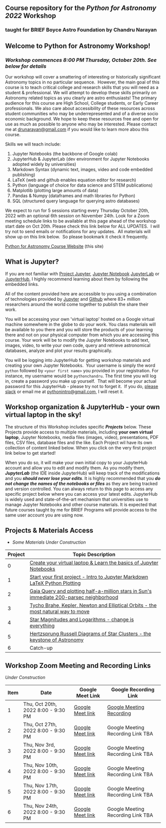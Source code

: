 ## Course repository for the ***Python for Astronomy 2022*** Workshop 
### taught for BRIEF Boyce Astro Foundation by Chandru Narayan

## Welcome to Python for Astronomy Workshop! 
### *Workshop commences 8:00 PM Thursday, October 20th. See below for details*
Our workshop will cover a smattering of interesting or historically significant Astronomy topics in no particular sequence.  However, the main goal of this course is to teach critical college and research skills that you will need as a student & professional. We will attempt to develop these skills primarily on Astronomy related topics as you clearly are astro enthusiasts!  The primary audience for this course are High School, College students, or Early Career professionals. We also care about accessibility of these resources across student communities who may be underrepresented and of a diverse socio economic background. We hope to keep these resources free and open for use as much as possible to anyone who may be interested.  Please contact me at drunarayan@gmail.com if you would like to learn more abou this course.

Skills we will teach include:
1. Jupyter Notebooks (the backbone of Google colab)
1. JupyterHub & JupyterLab (dev environment for Jupyter Notebooks adopted widely by universities)
1. Markdown Syntax (dynamic text, images, video and code embedded publishing)
1. LaTeX (web and github enables equation editor for research)
1. Python (language of choice for data science and STEM publications)
1. Matplotlib (plotting large amounts of data)
1. Pandas & Numpy (dataframes and math libraries for Python)
1. SQL (structured query language for querying astro databases)

We expect to run for 5 sessions starting every Thursday October 20th, 2022 with an optional 6th session on November 24th. Look for a Zoom meeting schedule links to be available at this page ahead of the workshop start date on Oct 20th. Please check this link below for ALL UPDATES.  I will try not to send emails or notifications for any updates.  All materials will show up on this link below.  So please bookmark it check it frequently. 

[Python for Astronomy Course Website](http://drunarayan.github.io/python4astronomy)  (this site)

## What is Jupyter?

If you are not familiar with [Project Jupyter](http://jupyter.org/), [Jupyter Notebook](https://jupyter.org/try-jupyter/retro/notebooks/?path=notebooks/Intro.ipynb) [JupyterLab](https://jupyter.org/try-jupyter/retro/notebooks/?path=notebooks/Intro.ipynb) or [JupyterHub](http://jupyter.org/hub), I highly recommend learning about them by following the embedded links.  

All of the content provided here are accessible to you using a combination of technologies provided by [Jupyter](http://jupyter.org/) and [Github](https://github.com/) where 83+ million researchers around the world come together to publish the share their work.  

You will be accessing your own 'virtual laptop' hosted on a Google virtual machine somewhere in the globe to do your work.  You class materials will be available to you there and you will store the products of your learning there and not on your physical computer from which you are accessing this course. Your work will be to modify the Jupyter Notebooks to add text, images, video, to write your own code, query and retrieve astronomical databases, analyze and plot your results graphically.

You will be logging into JupyterHub for getting workshop materials and creating your own Jupyter Notebooks.  Your username is simply the word ```python``` followed by ```<your first name>``` you provided in your registration. For instance, my username would be ```pythonchandru```. The first time you will log in, create a password you make up yourself.  That will become your actual password for this JupyterHub - please try not to forget it.  If you do, [please slack](https://briefprograms.slack.com/archives/C037H58JUV6) or email me at pythonintro@gmail.com, I will reset it.

## Workshop organization & JupyterHub - your own virtual laptop in the sky!

The structure of this Workshop includes specific ***Projects*** below.  These Projects provide access to multiple materials, including **your own virtual laptop**, Jupyter Notebooks, media files (images, video), presentations, PDF files, CSV files, database files and the like.  Each Project wil have its own collection of content linked below.  When you click on the very first project link below to get started!

When you do so, it will make your own initial copy to your JupyterHub account and allow you to edit and modify them.  As you modify them, ***JupyterLab*** (the IDE inside JupyterHub) will keep track of the modifications and you ***should never lose your edits***.  It is highly recommended that you ***do not change the names of the notebooks or files*** as they are being tracked and version controlled. You can always return to this page to access any specific project below where you can access your latest edits.  JupyterHub is widely used and state-of-the-art mechanism that universities use to manage Jupyter Notebooks and other course materials.  It is expected that future courses taught by me for BRIEF Programs will provide access to the same user account you are using now.

## Projects & Materials Access 
* *Some Materials Under Construction*

Project|Topic Description
---|---
0|<a href="https://drunarayan.github.io/python4astronomy/jupyter_beginner" target="_blank">Create your virtual laptop & Learn the basics of Jupyter Notebooks</a>
1|<a href="https://drunarayan.github.io/python4astronomy/intro_jupyter_python" target="_blank">Start your first project - Intro to Jupyter Markdown LaTeX Python Plotting</a>
2|<a href="https://drunarayan.github.io/python4astronomy/half_a_mil" target="_blank">Gaia Query and plotting half-a-million stars in Sun's immediate 200-parsec neighborhood</a>
3|<a href="https://drunarayan.github.io/python4astronomy/keplerian_orbits" target="_blank">Tycho Brahe, Kepler, Newton and Elliptical Orbits - the most natural way to move</a>
4|<a href="https://drunarayan.github.io/python4astronomy/star_magnitudes" target="_blank">Star Magnitudes and Logarithms - change is everything</a>
5|<a href="https://drunarayan.github.io/python4astronomy/cluster_hrd" target="_blank">Hertzsprung Russell Diagrams of Star Clusters - the keystone of Astronomy</a>
6|Catch-up

## Workshop Zoom Meeting and Recording Links 
*Under Construction*

Item|Date|Google Meet Link|Google Recording Link
---|---|---|---
1|Thu, Oct 20th, 2022 8:00 - 9:30 PM|[Google Meet link](https://meet.google.com/hwo-ttfv-smv)|[Google Meeting Recording](https://youtu.be/FxHg9193Ivg)
2|Thu, Oct 27th, 2022 8:00 - 9:30 PM|[Google Meet link](https://meet.google.com/hwo-ttfv-smv)|Google Meeting Recording Link TBA
3|Thu, Nov 3rd, 2022  8:00 - 9:30 PM|[Google Meet link](https://meet.google.com/hwo-ttfv-smv)|Google Meeting Recording Link TBA
4|Thu, Nov 10th, 2022 8:00 - 9:30 PM|[Google Meet link](https://meet.google.com/hwo-ttfv-smv)|Google Meeting Recording Link TBA
5|Thu, Nov 17th, 2022 8:00 - 9:30 PM|[Google Meet link](https://meet.google.com/hwo-ttfv-smv)|Google Meeting Recording Link TBA
6|Thu, Nov 24th, 2022 8:00 - 9:30 PM|[Google Meet link](https://meet.google.com/hwo-ttfv-smv)|Google Meeting Recording Link TBA
